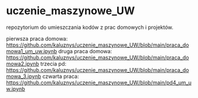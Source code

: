 # uczenie_maszynowe_UW
repozytorium do umieszczania kodów z prac domowych i projektów.

pierwsza praca domowa:
https://github.com/kaluznys/uczenie_maszynowe_UW/blob/main/praca_domowa1_um_uw.ipynb
druga praca domowa:
https://github.com/kaluznys/uczenie_maszynowe_UW/blob/main/praca_domowa2.ipynb
trzecia pd:
https://github.com/kaluznys/uczenie_maszynowe_UW/blob/main/praca_domowa_3.ipynb
czwarta praca:
https://github.com/kaluznys/uczenie_maszynowe_UW/blob/main/pd4_um_uw.ipynb
